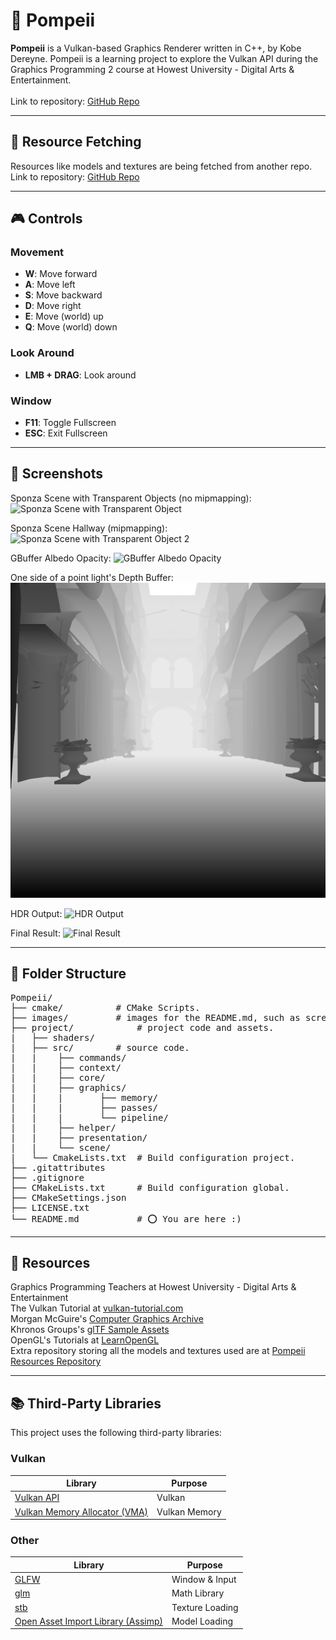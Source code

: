 ﻿# 🌋 Pompeii

**Pompeii** is a Vulkan-based Graphics Renderer written in C++, by Kobe Dereyne.
Pompeii is a learning project to explore the Vulkan API
during the Graphics Programming 2 course at Howest University - Digital Arts & Entertainment.
<br>
<br>
Link to repository: [GitHub Repo](https://github.com/Kobazaaa/Pompeii.git)

---

## 🍴 Resource Fetching

Resources like models and textures are being fetched from another repo.
<br>
Link to repository: [GitHub Repo](https://github.com/Kobazaaa/PompeiiResources.git)

---

## 🎮 Controls

### Movement
- **W**: Move forward
- **A**: Move left
- **S**: Move backward
- **D**: Move right
- **E**: Move (world) up
- **Q**: Move (world) down

### Look Around
- **LMB + DRAG**: Look around


### Window
- **F11**: Toggle Fullscreen
- **ESC**: Exit Fullscreen

---

## 📸 Screenshots

Sponza Scene with Transparent Objects (no mipmapping):
![Sponza Scene with Transparent Object](./images/SponzaScene.png)

Sponza Scene Hallway (mipmapping):
![Sponza Scene with Transparent Object 2](./images/SponzaScene2.png)

GBuffer Albedo Opacity:
![GBuffer Albedo Opacity](./images/GBuffer_-_Albedo_Opacity.png)

One side of a point light's Depth Buffer:
![Light_Depth_Map__2_](./images/Light_Depth_Map__2_.png)

HDR Output:
![HDR Output](./images/Render_Target.png)

Final Result:
![Final Result](./images/Swapchain_Image_0.png)

---

## 📁 Folder Structure

<pre>
Pompeii/ 
├── cmake/			# CMake Scripts.
├── images/			# images for the README.md, such as screenshots.
├── project/			# project code and assets.
|	├── shaders/
|	├── src/		# source code.
|	|    ├── commands/
|	|    ├── context/
|	|    ├── core/
|	|    ├── graphics/
|	|    |       ├── memory/
|	|    |       ├── passes/
|	|    |       └── pipeline/
|	|    ├── helper/
|	|    ├── presentation/
|	|    └── scene/
|	└── CmakeLists.txt	# Build configuration project.
├── .gitattributes		
├── .gitignore			
├── CMakeLists.txt		# Build configuration global.
├── CMakeSettings.json
├── LICENSE.txt
└── README.md			# ⭕ You are here :)
</pre>

---

## 🙏 Resources

Graphics Programming Teachers at Howest University - Digital Arts & Entertainment <br>
The Vulkan Tutorial at [vulkan-tutorial.com](https://vulkan-tutorial.com) <br>
Morgan McGuire's [Computer Graphics Archive](https://casual-effects.com/data) <br>
Khronos Groups's [glTF Sample Assets](https://github.com/KhronosGroup/glTF-Sample-Assets/tree/main) <br>
OpenGL's Tutorials at [LearnOpenGL](https://learnopengl.com) <br>
Extra repository storing all the models and textures used are at [Pompeii Resources Repository](https://github.com/Kobazaaa/PompeiiResources.git)



---

## 📚 Third-Party Libraries

This project uses the following third-party libraries:

### Vulkan

| Library                                | Purpose          |
|----------------------------------------|------------------|
| [Vulkan API](https://vulkan.lunarg.com) | Vulkan |
| [Vulkan Memory Allocator (VMA)](https://github.com/GPUOpen-LibrariesAndSDKs/VulkanMemoryAllocator.git) | Vulkan Memory |

### Other

| Library                                | Purpose          |
|----------------------------------------|------------------|
| [GLFW](https://github.com/glfw/glfw.git) | Window & Input |
| [glm](https://github.com/g-truc/glm.git) | Math Library |
| [stb](https://github.com/nothings/stb.git) | Texture Loading |
| [Open Asset Import Library (Assimp)](https://github.com/assimp/assimp.git) | Model Loading |
